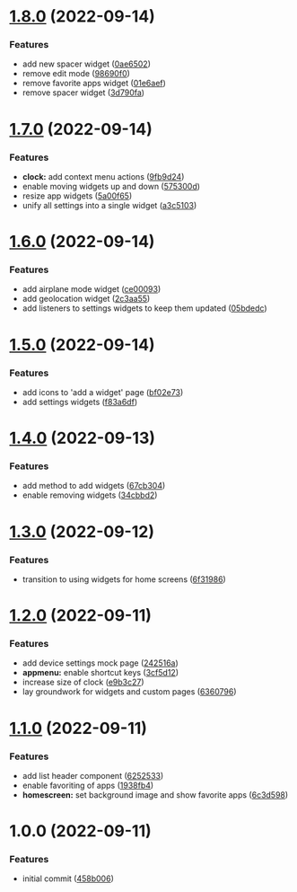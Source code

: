 # [1.8.0](https://github.com/garredow/luna-launcher/compare/v1.7.0...v1.8.0) (2022-09-14)


### Features

* add new spacer widget ([0ae6502](https://github.com/garredow/luna-launcher/commit/0ae650208166b4b4e2cca70632e3b96396546f37))
* remove edit mode ([98690f0](https://github.com/garredow/luna-launcher/commit/98690f069748e1b8cff4ccdf0b3b795cd74cc83c))
* remove favorite apps widget ([01e6aef](https://github.com/garredow/luna-launcher/commit/01e6aef608ba52ce2d332fd7132b7e4dfc8ff9e3))
* remove spacer widget ([3d790fa](https://github.com/garredow/luna-launcher/commit/3d790fa90b8bed3a0502ea100a643c84dce6beab))

# [1.7.0](https://github.com/garredow/luna-launcher/compare/v1.6.0...v1.7.0) (2022-09-14)


### Features

* **clock:** add context menu actions ([9fb9d24](https://github.com/garredow/luna-launcher/commit/9fb9d2472ab592681365322ba121293954448474))
* enable moving widgets up and down ([575300d](https://github.com/garredow/luna-launcher/commit/575300dc1a326665a1d80511b3fcedefa73fd5d7))
* resize app widgets ([5a00f65](https://github.com/garredow/luna-launcher/commit/5a00f65c4188c41665cccd252a7a79b07da7e39c))
* unify all settings into a single widget ([a3c5103](https://github.com/garredow/luna-launcher/commit/a3c5103a4f144fdbc3ee98c92db6317c25c316dc))

# [1.6.0](https://github.com/garredow/luna-launcher/compare/v1.5.0...v1.6.0) (2022-09-14)


### Features

* add airplane mode widget ([ce00093](https://github.com/garredow/luna-launcher/commit/ce00093dc71b633f6e6f751a576b72285708d66c))
* add geolocation widget ([2c3aa55](https://github.com/garredow/luna-launcher/commit/2c3aa55dfa14d7c80136ffcfa69fc22e7316c9d2))
* add listeners to settings widgets to keep them updated ([05bdedc](https://github.com/garredow/luna-launcher/commit/05bdedc60ca969620e7962d843445450366fe51b))

# [1.5.0](https://github.com/garredow/luna-launcher/compare/v1.4.0...v1.5.0) (2022-09-14)


### Features

* add icons to 'add a widget' page ([bf02e73](https://github.com/garredow/luna-launcher/commit/bf02e7327cab8acf1aaa5124c74ead31dbe457ea))
* add settings widgets ([f83a6df](https://github.com/garredow/luna-launcher/commit/f83a6df36a74a02514e01efbfa656c2da75c0f94))

# [1.4.0](https://github.com/garredow/luna-launcher/compare/v1.3.0...v1.4.0) (2022-09-13)


### Features

* add method to add widgets ([67cb304](https://github.com/garredow/luna-launcher/commit/67cb304a287d548595d2cc9893211fd0de0c9441))
* enable removing widgets ([34cbbd2](https://github.com/garredow/luna-launcher/commit/34cbbd25e15551a0e9efb5343619645072d804fb))

# [1.3.0](https://github.com/garredow/luna-launcher/compare/v1.2.0...v1.3.0) (2022-09-12)


### Features

* transition to using widgets for home screens ([6f31986](https://github.com/garredow/luna-launcher/commit/6f3198689f67821209ba8afa98ce2930d284bff2))

# [1.2.0](https://github.com/garredow/luna-launcher/compare/v1.1.0...v1.2.0) (2022-09-11)


### Features

* add device settings mock page ([242516a](https://github.com/garredow/luna-launcher/commit/242516abbc7caf8088e3dda49284d9d1f31165f3))
* **appmenu:** enable shortcut keys ([3cf5d12](https://github.com/garredow/luna-launcher/commit/3cf5d1209ac94b3bbd98df5f56eaf84cd258fece))
* increase size of clock ([e9b3c27](https://github.com/garredow/luna-launcher/commit/e9b3c27163e8296404e0d8f13e47643c645877e0))
* lay groundwork for widgets and custom pages ([6360796](https://github.com/garredow/luna-launcher/commit/63607961a497a359fe2e57ed5509d1c16f4b8fba))

# [1.1.0](https://github.com/garredow/luna-launcher/compare/v1.0.0...v1.1.0) (2022-09-11)


### Features

* add list header component ([6252533](https://github.com/garredow/luna-launcher/commit/6252533c297826d914c04db09ce69c92f167c7a8))
* enable favoriting of apps ([1938fb4](https://github.com/garredow/luna-launcher/commit/1938fb4a7cae37b232843734018e03ed752a7062))
* **homescreen:** set background image and show favorite apps ([6c3d598](https://github.com/garredow/luna-launcher/commit/6c3d5980de692dab2e987f771bf70eaf1f565514))

# 1.0.0 (2022-09-11)


### Features

* initial commit ([458b006](https://github.com/garredow/luna-launcher/commit/458b0069c480b6c266c7ead40d4a8d958ab4592d))
